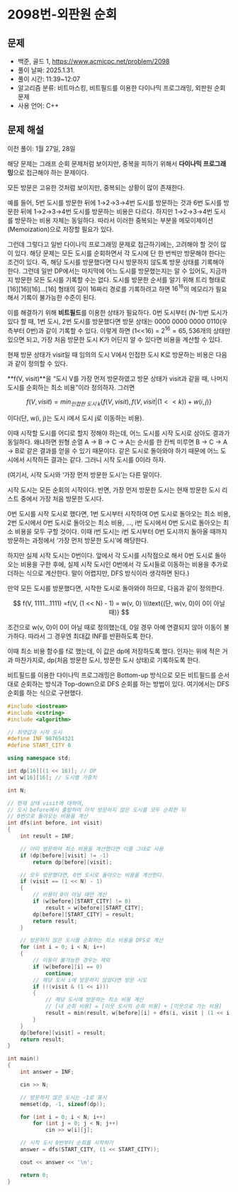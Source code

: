 # 2098번-외판원 순회

## 문제

- 백준, 골드 1, https://www.acmicpc.net/problem/2098
- 풀이 날짜: 2025.1.31.
- 풀이 시간: 11:39~12:07
- 알고리즘 분류: 비트마스킹, 비트필드를 이용한 다이나믹 프로그래밍, 외판원 순회 문제
- 사용 언어: C++

## 문제 해설

이전 풀이: 1월 27일, 28일

해당 문제는 그래프 순회 문제처럼 보이지만, 중복을 피하기 위해서 **다이나믹 프로그래밍**으로 접근해야 하는 문제이다.

모든 방문은 고유한 것처럼 보이지만, 중복되는 상황이 많이 존재한다.

예를 들어, 5번 도시를 방문한 뒤에 1→2→3→4번 도시를 방문하는 것과 6번 도시를 방문한 뒤에 1→2→3→4번 도시를 방문하는 비용은 다르다. 하지만 1→2→3→4번 도시를 방문하는 비용 자체는 동일하다. 따라서 이러한 중복되는 부분을 메모이제이션(Memoization)으로 저장할 필요가 있다.

그런데 그렇다고 일반 다이나믹 프로그래밍 문제로 접근하기에는, 고려해야 할 것이 많이 있다. 해당 문제는 모든 도시를 순회하면서 각 도시에 단 한 번씩만 방문해야 한다는 조건이 있다. 즉, 해당 도시를 방문했다면 다시 방문하지 않도록 방문 상태를 기록해야 한다. 그런데 일반 DP에서는 마지막에 어느 도시를 방문했는지는 알 수 있어도, 지금까지 방문한 모든 도시를 기록할 수는 없다. 도시를 방문한 순서를 알기 위해 트리 형태로 [16][16][16]…[16] 형태의 길이 16짜리 경로를 기록하려고 하면 $16^{16}$의 메모리가 필요해서 기록이 불가능한 수준이 된다.

이를 해결하기 위해 **비트필드**를 이용한 상태가 필요하다. 0번 도시부터 (N-1)번 도시가 있다 할 때, 1번 도시, 2번 도시를 방문했다면 방문 상태는 0000 0000 0000 0110(우측부터 0번)과 같이 기록할 수 있다. 이렇게 하면 (1<<16) = $2^{16}=65,536$개의 상태만 있으면 되고, 가장 처음 방문한 도시 K가 어딘지 알 수 있다면 비용을 계산할 수 있다.

현재 방문 상태가 visit일 때 임의의 도시 V에서 인접한 도시 K로 방문하는 비용은 다음과 같이 정의할 수 있다.

**f(V, visit)**을 “도시 V를 가장 먼저 방문하였고 방문 상태가 visit과 같을 때, 나머지 도시를 순회하는 최소 비용”이라 정의하자. 그러면

$$
f(V, visit) = min_{인접한\ 도시\ k}\{f(V, visit), f(V, visit|(1<<k))+w(i, j)\}
$$

이다(단, w(i, j)는 도시 i에서 도시 j로 이동하는 비용).

이때 시작할 도시를 어디로 할지 정해야 하는데, 어느 도시를 시작 도시로 삼아도 결과가 동일하다. 왜냐하면 원형 순열 A → B → C → A는 순서를 한 칸씩 미루면 B → C → A → B로 같은 결과를 얻을 수 있기 때문이다. 같은 도시로 돌아와야 하기 때문에 어느 도시에서 시작하든 결과는 같다. 그러니 시작 도시를 0이라 하자.

(여기서, 시작 도시와 ‘가장 먼저 방문한 도시’는 다른 말이다.

시작 도시는 모든 순회의 시작이다. 반면, 가장 먼저 방문한 도시는 현재 방문한 도시 리스트 중에서 가장 처음 방문한 도시다.

0번 도시를 시작 도시로 했다면, 1번 도시부터 시작하여 0번 도시로 돌아오는 최소 비용, 2번 도시에서 0번 도시로 돌아오는 최소 비용, …, i번 도시에서 0번 도시로 돌아오는 최소 비용을 모두 구할 것이다. 이때 i번 도시는 i번 도시부터 0번 도시까지 돌아올 때까지 방문하는 과정에서 ‘가장 먼저 방문한 도시’에 해당한다.

하지만 실제 시작 도시는 0번이다. 앞에서 각 도시를 시작점으로 해서 0번 도시로 돌아오는 비용을 구한 후에, 실제 시작 도시인 0번에서 각 도시들로 이동하는 비용을 추가로 더하는 식으로 계산한다. 말이 어렵지만, DFS 방식이라 생각하면 된다.)

만약 모든 도시를 방문했다면, 시작한 도시로 돌아와야 하므로, 다음과 같이 정의한다.

$$
f(V, 1111...1111) =f(V, (1 << N) - 1) = w(v, 0) \\\text{(단, w(v, 0)이 0이 아닐 때)}
$$

조건으로 w(v, 0)이 0이 아닐 때로 정의했는데, 0일 경우 아예 연결되지 않아 이동이 불가하다. 따라서 그 경우엔 최대값 INF를 반환하도록 한다.

이때 최소 비용 함수를 f로 했는데, 이 값은 dp에 저장하도록 했다. 인자는 위에 적은 거과 마찬가지로, dp(처음 방문한 도시, 방문한 도시 상태)로 기록하도록 한다.

비트필드를 이용한 다이나믹 프로그래밍은 Bottom-up 방식으로 모든 비트필드를 순서대로 순회하는 방식과 Top-down으로 DFS 순회를 하는 방법이 있다. 여기에서는 DFS 순회를 하는 식으로 구현했다.

```cpp
#include <iostream>
#include <cstring>
#include <algorithm>

// 최댓값과 시작 도시
#define INF 987654321
#define START_CITY 0

using namespace std;

int dp[16][(1 << 16)]; // DP
int w[16][16]; // 도시별 가중치

int N;

// 현재 상태 visit에 대하여,
// 도시 before에서 출발하여 아직 방문하지 않은 도시를 모두 순회한 뒤
// 0번으로 돌아오는 비용을 계산
int dfs(int before, int visit)
{
    int result = INF;

    // 이미 방문하여 최소 비용을 계산했다면 이를 그대로 사용
    if (dp[before][visit] != -1)
        return dp[before][visit];

    // 모두 방문했다면, 0번 도시로 돌아오는 비용을 계산한다.
    if (visit == (1 << N) - 1)
    {
        // 비용이 0이 아닐 때만 계산
        if (w[before][START_CITY] != 0)
            result = w[before][START_CITY];
        dp[before][START_CITY] = result;
        return result;
    }

    // 방문하지 않은 도시를 순회하는 최소 비용을 DFS로 계산
    for (int i = 0; i < N; i++)
    {
        // 이동이 불가능한 경우는 제외
        if (w[before][i] == 0)
            continue;
        // 해당 도시 i에 방문하지 않았다면 방문 시도
        if (!(visit & (1 << i)))
        {
            // 해당 도시에 방문하는 최소 비용 계산
            // [내 순회 비용] = [이웃 도시의 순회 비용] + [이웃으로 가는 비용]
            result = min(result, w[before][i] + dfs(i, visit | (1 << i)));
        }
    }
    dp[before][visit] = result;
    return result;
}

int main()
{
    int answer = INF;

    cin >> N;

    // 방문하지 않은 도시는 -1로 표시
    memset(dp, -1, sizeof(dp));

    for (int i = 0; i < N; i++)
        for (int j = 0; j < N; j++)
            cin >> w[i][j];

    // 시작 도시 0번부터 순회를 시작하기
    answer = dfs(START_CITY, (1 << START_CITY));

    cout << answer << '\n';

    return 0;
}
```
